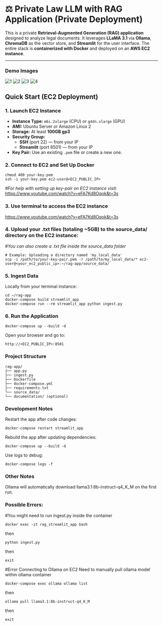 # ⚖️ Private Law LLM with RAG Application (Private Deployment)

This is a private **Retrieval-Augmented Generation (RAG) application** designed to analyze legal documents. It leverages **LLaMA 3.1** via **Ollama**, **ChromaDB** as the vector store, and **Streamlit** for the user interface. The entire stack is **containerized with Docker** and deployed on an **AWS EC2 instance**.

---

### Demo Images
![1](https://github.com/user-attachments/assets/ee757bdf-6e6f-44fd-bdf2-4ab2f71cee91)
![2](https://github.com/user-attachments/assets/a7d2585c-e810-4ed7-bc63-8f00af37e7b3)
![3](https://github.com/user-attachments/assets/4e928da9-a72a-4744-8507-0d7b09b48048)
![4](https://github.com/user-attachments/assets/7a7d5871-6430-4186-a201-fbd0e88e36df)



## Quick Start (EC2 Deployment)

### 1. Launch EC2 Instance

* **Instance Type:** `m6i.2xlarge` (CPU) or `g4dn.xlarge` (GPU)
* **AMI:**  Ubuntu Server or Amazon Linux 2 
* **Storage:** At least **100GB gp3**
* **Security Group:**
    * **SSH** (port 22) — from your IP
    * **Streamlit** (port 8501) — from your IP
* **Key Pair:** Use an existing `.pem` file or create a new one.

### 2. Connect to EC2 and Set Up Docker
```
chmod 400 your-key.pem
ssh -i your-key.pem ec2-user@<EC2_PUBLIC_IP>
```
*#For help with setting up key-pair on EC2 instance visit:*
https://www.youtube.com/watch?v=eFA7Kd8Oqok&t=3s


### 3. Use terminal to access the EC2 instance 
https://www.youtube.com/watch?v=eFA7Kd8Oqok&t=3s

### 4. Upload your .txt files (totaling ~5GB) to the source_data/ directory on the EC2 instance:
   *#You can also create a .txt file inside the source_data folder*
```
# Example: Uploading a directory named 'my_local_data'
scp -i /path/to/your-key-pair.pem -r /path/to/my_local_data/* ec2-user@<your_ec2_public_ip>:~/rag-app/source_data/
```


### 5. Ingest Data
Locally from your terminal instance:
```
cd ~/rag-app
docker-compose build streamlit_app
docker-compose run --rm streamlit_app python ingest.py
```

### 6. Run the Application

```
docker-compose up --build -d
```
Open your browser and go to: 
```
http://<EC2_PUBLIC_IP>:8501
```

### Project Structure
```
rag-app/
├── app.py
├── ingest.py
├── Dockerfile
├── docker-compose.yml
├── requirements.txt
└── source_data/
└── documentation/ (optional)
```

### Development Notes

Restart the app after code changes:
```
docker-compose restart streamlit_app
```
Rebuild the app after updating dependencies:
```
docker-compose up --build -d
```
Use logs to debug:
```
docker-compose logs -f
```
### Other Notes 
Ollama will automatically download llama3.1:8b-instruct-q4_K_M on the first run.

### Possible Errors:
#You might need to run ingest.py inside the container
```
docker exec -it rag_streamlit_app bash
```
then 
```
python ingest.py
```
then 
```
exit
```
#Error Connecting to Ollama on EC2 
Need to manually pull ollama model within ollama container
```
docker-compose exec ollama ollama list
```
then 
```
ollama pull llama3.1:8b-instruct-q4_K_M
```
then 
```
exit
```









